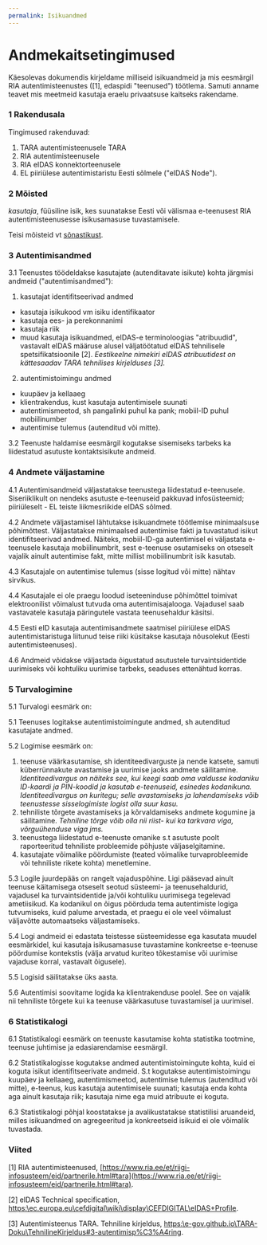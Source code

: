 ```yaml
---
permalink: Isikuandmed
---
```


# Andmekaitsetingimused

Käesolevas dokumendis kirjeldame milliseid isikuandmeid ja mis eesmärgil RIA autentimisteenustes ([1], edaspidi "teenused") töötlema. Samuti anname teavet mis meetmeid kasutaja eraelu privaatsuse kaitseks rakendame. 

### 1 Rakendusala

Tingimused rakenduvad:

1. TARA autentimisteenusele TARA
2. RIA autentimisteenusele
3. RIA eIDAS konnektorteenusele
4. EL piiriülese autentimistaristu Eesti sõlmele ("eIDAS Node").

### 2 Mõisted

_kasutaja_, füüsiline isik, kes suunatakse Eesti või välismaa e-teenusest RIA autentimisteenusesse isikusamasuse tuvastamisele.

Teisi mõisteid vt [sõnastikust](https://e-gov.github.io/TARA-Doku/Sonastik).

### 3 Autentimisandmed

3\.1 Teenustes töödeldakse kasutajate (autenditavate isikute) kohta järgmisi andmeid ("autentimisandmed"):

1. kasutajat identifitseerivad andmed
  - kasutaja isikukood vm isiku identifikaator
  - kasutaja ees- ja perekonnanimi
  - kasutaja riik
  - muud kasutaja isikuandmed, eIDAS-e terminoloogias "atribuudid", vastavalt eIDAS määruse alusel väljatöötatud eIDAS tehnilisele spetsifikatsioonile [2]. _Eestikeelne nimekiri eIDAS atribuutidest on kättesaadav TARA tehnilises kirjelduses [3]._

2. autentimistoimingu andmed
  - kuupäev ja kellaaeg
  - klientrakendus, kust kasutaja autentimisele suunati
  - autentimismeetod, sh pangalinki puhul ka pank; mobiil-ID puhul mobiilinumber
  - autentimise tulemus (autenditud või mitte).

3\.2 Teenuste haldamise eesmärgil kogutakse sisemiseks tarbeks ka liidestatud asutuste kontaktsisikute andmeid.

### 4 Andmete väljastamine

4\.1 Autentimisandmeid väljastatakse teenustega liidestatud e-teenusele. Siseriiklikult on nendeks asutuste e-teenuseid pakkuvad infosüsteemid; piiriüleselt - EL teiste liikmesriikide eIDAS sõlmed.

4\.2 Andmete väljastamisel lähtutakse isikuandmete töötlemise minimaalsuse põhimõttest. Väljastatakse minimaalsed autentimise fakti ja tuvastatud isikut identifitseerivad andmed. Näiteks, mobiil-ID-ga autentimisel ei väljastata e-teenusele kasutaja mobiilinumbrit, sest e-teenuse osutamiseks on otseselt vajalik ainult autentimise fakt, mitte millist mobiilinumbrit isik kasutab.

4\.3 Kasutajale on autentimise tulemus (sisse logitud või mitte) nähtav sirvikus.

4\.4 Kasutajale ei ole praegu loodud iseteeninduse põhimõttel toimivat elektroonilist võimalust tutvuda oma autentimisajalooga. Vajadusel saab vastavatele kasutaja päringutele vastata teenusehaldur käsitsi.

4\.5 Eesti eID kasutaja autentimisandmete saatmisel piiriülese eIDAS autentimistaristuga liitunud teise riiki küsitakse kasutaja nõusolekut (Eesti autentimisteenuses). 

4\.6 Andmeid võidakse väljastada õigustatud asutustele turvaintsidentide uurimiseks või kohtuliku uurimise tarbeks, seaduses ettenähtud korras.  

### 5 Turvalogimine

5\.1 Turvalogi eesmärk on:

5\.1 Teenuses logitakse autentimistoimingute andmed, sh autenditud kasutajate andmed.

5\.2 Logimise eesmärk on:

1. teenuse väärkasutamise, sh identiteedivarguste ja nende katsete, samuti küberrünnakute avastamise ja uurimise jaoks andmete säilitamine. _Identiteedivargus on näiteks see, kui keegi saab oma valdusse kodaniku ID-kaardi ja PIN-koodid ja kasutab e-teenuseid, esinedes kodanikuna. Identiteedivargus on kuritegu; selle avastamiseks ja lahendamiseks võib teenustesse sisselogimiste logist olla suur kasu._ 
2. tehniliste tõrgete avastamiseks ja kõrvaldamiseks andmete kogumine ja säilitamine. _Tehniline tõrge võib olla nii riist- kui ka tarkvara viga, võrguühenduse viga jms._
3. teenustega liidestatud e-teenuste omanike s.t asutuste poolt raporteeritud tehniliste probleemide põhjuste väljaselgitamine.
4. kasutajate võimalike pöördumiste (teated võimalike turvaprobleemide või tehniliste rikete kohta) menetlemine.

5\.3 Logile juurdepääs on rangelt vajaduspõhine. Ligi pääsevad ainult teenuse käitamisega otseselt seotud süsteemi- ja teenusehaldurid, vajadusel ka turvaintsidentide ja/või kohtuliku uurimisega tegelevad ametiisikud. Ka kodanikul on õigus pöörduda tema autentimiste logiga tutvumiseks, kuid palume arvestada, et praegu ei ole veel võimalust väljavõtte automaatseks väljastamiseks.

5\.4 Logi andmeid ei edastata teistesse süsteemidesse ega kasutata muudel eesmärkidel, kui kasutaja isikusamasuse tuvastamine konkreetse e-teenuse pöördumise kontekstis (välja arvatud kuriteo tõkestamise või uurimise vajaduse korral, vastavalt õigusele).

5\.5 Logisid säilitatakse üks aasta.

5\.6 Autentimisi soovitame logida ka klientrakenduse poolel. See on vajalik nii tehniliste tõrgete kui ka teenuse väärkasutuse tuvastamisel ja uurimisel.

### 6 Statistikalogi

6\.1 Statistikalogi eesmärk on teenuste kasutamise kohta statistika tootmine, teenuse juhtimise ja edasiarendamise eesmärgil.

6\.2 Statistikalogisse kogutakse andmed autentimistoimingute kohta, kuid ei koguta isikut identifitseerivate andmeid. S.t kogutakse autentimistoimingu kuupäev ja kellaaeg, autentimismeetod, autentimise tulemus (autenditud või mitte), e-teenus, kus kasutaja autentimisele suunati; kasutaja enda kohta aga ainult kasutaja riik; kasutaja nime ega muid atribuute ei koguta.

6\.3 Statistikalogi põhjal koostatakse ja avalikustatakse statistilisi aruandeid, milles isikuandmed on agregeeritud ja konkreetseid isikuid ei ole võimalik tuvastada.  

### Viited

[1] RIA autentimisteenused, [https://www.ria.ee/et/riigi-infosusteem/eid/partnerile.html#tara](https://www.ria.ee/et/riigi-infosusteem/eid/partnerile.html#tara).

[2] eIDAS Technical specification, [https:\\ec.europa.eu\cefdigital\wiki\display\CEFDIGITAL\eIDAS+Profile](https:\\ec.europa.eu\cefdigital\wiki\display\CEFDIGITAL\eIDAS+Profile).

[3] Autentimisteenus TARA. Tehniline kirjeldus,  [https:\\e-gov.github.io\TARA-Doku\TehnilineKirjeldus#3-autentimisp%C3%A4ring](https:\\e-gov.github.io\TARA-Doku\TehnilineKirjeldus#3-autentimisp%C3%A4ring).
